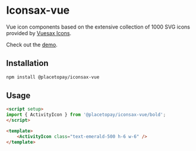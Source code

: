 # Iconsax-vue
Vue icon components based on the extensive collection of 1000 SVG icons provided by [Vuesax Icons](https://iconsax.io/).

Check out the [demo](https://placetopay-org.github.io/iconsax-vue/).

## Installation
```bash
npm install @placetopay/iconsax-vue
```

## Usage
```html
<script setup>
import { ActivityIcon } from '@placetopay/iconsax-vue/bold';
</script>

<template>
    <ActivityIcon class="text-emerald-500 h-6 w-6" />
</template>
```